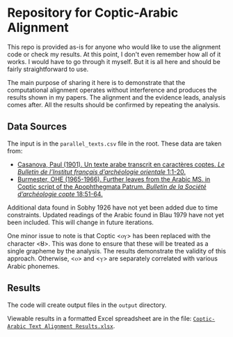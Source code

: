 # Repository for Coptic-Arabic Alignment

This repo is provided as-is for anyone who would like to use the alignment code or check my results. At this point, I don't even remember how all of it works. I would have to go through it myself. But it is all here and should be fairly straightforward to use.

The main purpose of sharing it here is to demonstrate that the computational alignment operates without interference and produces the results shown in my papers. The alignment and the evidence leads, analysis comes after. All the results should be confirmed by repeating the analysis.

## Data Sources

The input is in the `parallel_texts.csv` file in the root. These data are taken from:

* [Casanova, Paul (1901). Un texte arabe transcrit en caractères coptes. *Le Bulletin de l’Institut français d’archéologie orientale* 1:1-20.](http://www.ifao.egnet.net/bifao/1/)
* [Burmester, OHE (1965-1966). Further leaves from the Arabic MS. in Coptic script of the Apophthegmata Patrum. *Bulletin de la Société d’archéologie copte* 18:51-64.](https://copticsounds.files.wordpress.com/2010/01/furtherleavesfromthearabicmsincopticscriptoftheapophthehmatapatrum.pdf)

Additional data found in Sobhy 1926 have not yet been added due to time constraints. Updated readings of the Arabic found in Blau 1979 have not yet been included. This will change in future iterations.

One minor issue to note is that Coptic <ⲟⲩ> has been replaced with the character <ȣ>. This was done to ensure that these will be treated as a single grapheme by the analysis. The results demonstrate the validity of this approach. Otherwise, <ⲟ> and <ⲩ> are separately correlated with various Arabic phonemes.

## Results

The code will create output files in the `output` directory.

Viewable results in a formatted Excel spreadsheet are in the file: [`Coptic-Arabic Text Alignment Results.xlsx`](https://github.com/christiancasey/coptic-arabic/blob/master/Coptic-Arabic%20Text%20Alignment%20Results.xlsx).